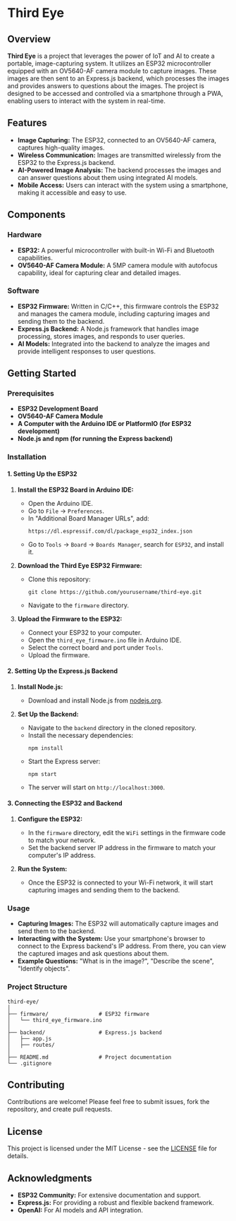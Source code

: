 # Third Eye

## Overview

**Third Eye** is a project that leverages the power of IoT and AI to create a portable, image-capturing system. It utilizes an ESP32 microcontroller equipped with an OV5640-AF camera module to capture images. These images are then sent to an Express.js backend, which processes the images and provides answers to questions about the images. The project is designed to be accessed and controlled via a smartphone through a PWA, enabling users to interact with the system in real-time.

## Features

- **Image Capturing:** The ESP32, connected to an OV5640-AF camera, captures high-quality images.
- **Wireless Communication:** Images are transmitted wirelessly from the ESP32 to the Express.js backend.
- **AI-Powered Image Analysis:** The backend processes the images and can answer questions about them using integrated AI models.
- **Mobile Access:** Users can interact with the system using a smartphone, making it accessible and easy to use.

## Components

### Hardware

- **ESP32:** A powerful microcontroller with built-in Wi-Fi and Bluetooth capabilities.
- **OV5640-AF Camera Module:** A 5MP camera module with autofocus capability, ideal for capturing clear and detailed images.

### Software

- **ESP32 Firmware:** Written in C/C++, this firmware controls the ESP32 and manages the camera module, including capturing images and sending them to the backend.
- **Express.js Backend:** A Node.js framework that handles image processing, stores images, and responds to user queries.
- **AI Models:** Integrated into the backend to analyze the images and provide intelligent responses to user questions.

## Getting Started

### Prerequisites

- **ESP32 Development Board**
- **OV5640-AF Camera Module**
- **A Computer with the Arduino IDE or PlatformIO (for ESP32 development)**
- **Node.js and npm (for running the Express backend)**

### Installation

#### 1. Setting Up the ESP32

1. **Install the ESP32 Board in Arduino IDE:**
   - Open the Arduino IDE.
   - Go to `File` -> `Preferences`.
   - In "Additional Board Manager URLs", add:
     ```
     https://dl.espressif.com/dl/package_esp32_index.json
     ```
   - Go to `Tools` -> `Board` -> `Boards Manager`, search for `ESP32`, and install it.

2. **Download the Third Eye ESP32 Firmware:**
   - Clone this repository:
     ```
     git clone https://github.com/yourusername/third-eye.git
     ```
   - Navigate to the `firmware` directory.

3. **Upload the Firmware to the ESP32:**
   - Connect your ESP32 to your computer.
   - Open the `third_eye_firmware.ino` file in Arduino IDE.
   - Select the correct board and port under `Tools`.
   - Upload the firmware.

#### 2. Setting Up the Express.js Backend

1. **Install Node.js:**
   - Download and install Node.js from [nodejs.org](https://nodejs.org/).

2. **Set Up the Backend:**
   - Navigate to the `backend` directory in the cloned repository.
   - Install the necessary dependencies:
     ```
     npm install
     ```
   - Start the Express server:
     ```
     npm start
     ```
   - The server will start on `http://localhost:3000`.

#### 3. Connecting the ESP32 and Backend

1. **Configure the ESP32:**
   - In the `firmware` directory, edit the `WiFi` settings in the firmware code to match your network.
   - Set the backend server IP address in the firmware to match your computer's IP address.

2. **Run the System:**
   - Once the ESP32 is connected to your Wi-Fi network, it will start capturing images and sending them to the backend.

### Usage

- **Capturing Images:** The ESP32 will automatically capture images and send them to the backend.
- **Interacting with the System:** Use your smartphone's browser to connect to the Express backend's IP address. From there, you can view the captured images and ask questions about them.
- **Example Questions:** "What is in the image?", "Describe the scene", "Identify objects".

### Project Structure

```plaintext
third-eye/
│
├── firmware/                # ESP32 firmware
│   └── third_eye_firmware.ino
│
├── backend/                 # Express.js backend
│   ├── app.js
│   ├── routes/
│
├── README.md                # Project documentation
└── .gitignore
```

## Contributing

Contributions are welcome! Please feel free to submit issues, fork the repository, and create pull requests.

## License

This project is licensed under the MIT License - see the [LICENSE](LICENSE) file for details.

## Acknowledgments

- **ESP32 Community:** For extensive documentation and support.
- **Express.js:** For providing a robust and flexible backend framework.
- **OpenAI:** For AI models and API integration.

